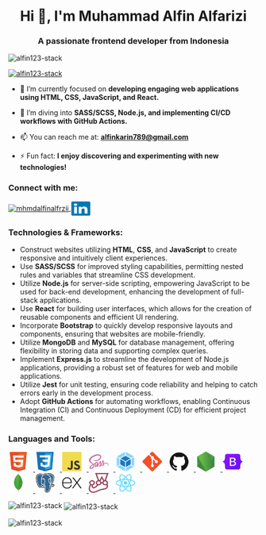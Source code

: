 <h1 align="center">Hi 👋, I'm Muhammad Alfin Alfarizi</h1>
<h3 align="center">A passionate frontend developer from Indonesia</h3>

<p align="left"> <img src="https://komarev.com/ghpvc/?username=alfin123-stack&label=Profile%20views&color=0e75b6&style=flat" alt="alfin123-stack" /> </p>

<p align="left"> <a href="https://github.com/ryo-ma/github-profile-trophy"><img src="https://github-profile-trophy.vercel.app/?username=alfin123-stack" alt="alfin123-stack" /></a> </p>

- 🔭 I’m currently focused on **developing engaging web applications using HTML, CSS, JavaScript, and React.**

- 🌱 I’m diving into **SASS/SCSS, Node.js, and implementing CI/CD workflows with GitHub Actions.**

- 📫 You can reach me at: **alfinkarin789@gmail.com**

- ⚡ Fun fact: **I enjoy discovering and experimenting with new technologies!**

<h3 align="left">Connect with me:</h3>
<p align="left">
  <a href="https://instagram.com/mhmdalfinalfrzii" target="blank">
    <img align="center" src="https://raw.githubusercontent.com/rahuldkjain/github-profile-readme-generator/master/src/images/icons/Social/instagram.svg" alt="mhmdalfinalfrzii" height="30" width="40" />
  </a>
  <a href="https://www.linkedin.com/in/muhammadalfinalfarizi" target="blank">
    <img align="center" src="https://raw.githubusercontent.com/devicons/devicon/master/icons/linkedin/linkedin-original.svg" alt="muhammadalfinalfarizi" height="30" width="40" />
  </a>
</p>


<h3 align="left">Technologies & Frameworks:</h3>
<ul>
  <li>Construct websites utilizing <strong>HTML</strong>, <strong>CSS</strong>, and <strong>JavaScript</strong> to create responsive and intuitively client experiences.</li>
  <li>Use <strong>SASS/SCSS</strong> for improved styling capabilities, permitting nested rules and variables that streamline CSS development.</li>
  <li>Utilize <strong>Node.js</strong> for server-side scripting, empowering JavaScript to be used for back-end development, enhancing the development of full-stack applications.</li>
  <li>Use <strong>React</strong> for building user interfaces, which allows for the creation of reusable components and efficient UI rendering.</li>
  <li>Incorporate <strong>Bootstrap</strong> to quickly develop responsive layouts and components, ensuring that websites are mobile-friendly.</li>
  <li>Utilize <strong>MongoDB</strong> and <strong>MySQL</strong> for database management, offering flexibility in storing data and supporting complex queries.</li>
  <li>Implement <strong>Express.js</strong> to streamline the development of Node.js applications, providing a robust set of features for web and mobile applications.</li>
  <li>Utilize <strong>Jest</strong> for unit testing, ensuring code reliability and helping to catch errors early in the development process.</li>
  <li>Adopt <strong>GitHub Actions</strong> for automating workflows, enabling Continuous Integration (CI) and Continuous Deployment (CD) for efficient project management.</li>
</ul>




<h3 align="left">Languages and Tools:</h3>
<p align="left"> 
  <a href="https://www.w3schools.com/html/" target="_blank" rel="noreferrer"> 
    <img src="https://raw.githubusercontent.com/devicons/devicon/master/icons/html5/html5-original.svg" alt="html" width="40" height="40" style="margin-right: 10px;"/> 
  </a> 
  <a href="https://www.w3schools.com/css/" target="_blank" rel="noreferrer"> 
    <img src="https://raw.githubusercontent.com/devicons/devicon/master/icons/css3/css3-original.svg" alt="css" width="40" height="40" style="margin-right: 10px;"/> 
  </a> 
  <a href="https://developer.mozilla.org/en-US/docs/Web/JavaScript" target="_blank" rel="noreferrer"> 
    <img src="https://raw.githubusercontent.com/devicons/devicon/master/icons/javascript/javascript-original.svg" alt="javascript" width="40" height="40" style="margin-right: 10px;"/> 
  </a> 
  <a href="https://sass-lang.com/" target="_blank" rel="noreferrer"> 
    <img src="https://raw.githubusercontent.com/devicons/devicon/master/icons/sass/sass-original.svg" alt="sass" width="40" height="40" style="margin-right: 10px;"/> 
  </a> 
  <a href="https://webpack.js.org/" target="_blank" rel="noreferrer"> 
    <img src="https://raw.githubusercontent.com/devicons/devicon/master/icons/webpack/webpack-original.svg" alt="webpack" width="40" height="40" style="margin-right: 10px;"/> 
  </a> 
  <a href="https://git-scm.com/" target="_blank" rel="noreferrer"> 
    <img src="https://raw.githubusercontent.com/devicons/devicon/master/icons/git/git-original.svg" alt="git" width="40" height="40" style="margin-right: 10px;"/> 
  </a> 
  <a href="https://github.com/" target="_blank" rel="noreferrer"> 
    <img src="https://raw.githubusercontent.com/devicons/devicon/master/icons/github/github-original.svg" alt="github" width="40" height="40" style="margin-right: 10px;"/> 
  </a> 
  <a href="https://nodejs.org/" target="_blank" rel="noreferrer"> 
    <img src="https://raw.githubusercontent.com/devicons/devicon/master/icons/nodejs/nodejs-original.svg" alt="nodejs" width="40" height="40" style="margin-right: 10px;"/> 
  </a> 
  <a href="https://getbootstrap.com/" target="_blank" rel="noreferrer"> 
    <img src="https://raw.githubusercontent.com/devicons/devicon/master/icons/bootstrap/bootstrap-original.svg" alt="bootstrap" width="40" height="40" style="margin-right: 10px;"/> 
  </a> 
  <a href="https://www.mongodb.com/" target="_blank" rel="noreferrer"> 
    <img src="https://raw.githubusercontent.com/devicons/devicon/master/icons/mongodb/mongodb-original.svg" alt="mongodb" width="40" height="40" style="margin-right: 10px;"/> 
  </a> 
  <a href="https://www.postgresql.org/" target="_blank" rel="noreferrer"> 
    <img src="https://raw.githubusercontent.com/devicons/devicon/master/icons/postgresql/postgresql-original.svg" alt="postgresql" width="40" height="40" style="margin-right: 10px;"/> 
  </a> 
  <a href="https://expressjs.com/" target="_blank" rel="noreferrer"> 
    <img src="https://raw.githubusercontent.com/devicons/devicon/master/icons/express/express-original.svg" alt="express" width="40" height="40" style="margin-right: 10px;"/> 
  </a> 
  <a href="https://jestjs.io/" target="_blank" rel="noreferrer"> 
    <img src="https://raw.githubusercontent.com/devicons/devicon/master/icons/jest/jest-plain.svg" alt="jest" width="40" height="40" style="margin-right: 10px;"/> 
  </a> 
  <a href="https://reactjs.org/" target="_blank" rel="noreferrer"> 
    <img src="https://raw.githubusercontent.com/devicons/devicon/master/icons/react/react-original.svg" alt="react" width="40" height="40" style="margin-right: 10px;"/> 
  </a> 
</p>


<p><img align="left" src="https://github-readme-stats.vercel.app/api/top-langs?username=alfin123-stack&show_icons=true&locale=en&layout=compact" alt="alfin123-stack" /></p>

<p>&nbsp;<img align="center" src="https://github-readme-stats.vercel.app/api?username=alfin123-stack&show_icons=true&locale=en" alt="alfin123-stack" /></p>

<p><img align="center" src="https://github-readme-streak-stats.herokuapp.com/?user=alfin123-stack&" alt="alfin123-stack" /></p>
